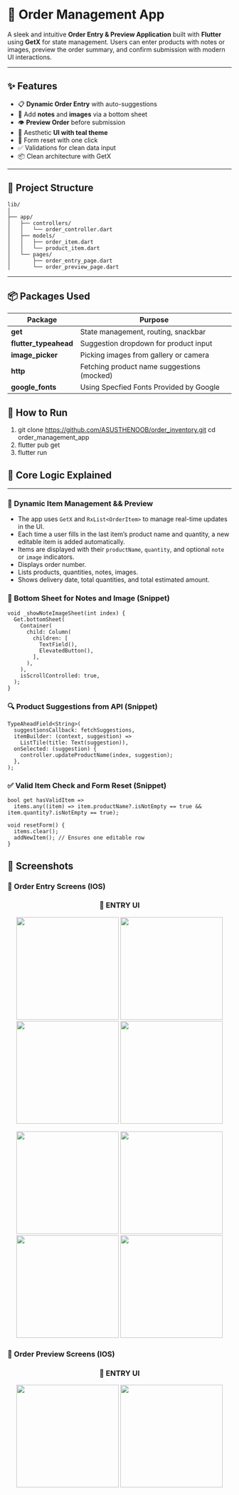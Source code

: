 # 🛒  Order Management App

A sleek and intuitive **Order Entry & Preview Application** built with **Flutter** using **GetX** for state management. Users can enter products with notes or images, preview the order summary, and confirm submission with modern UI interactions.

---

## ✨ Features

- 📋 **Dynamic Order Entry** with auto-suggestions
- 📝 Add **notes** and **images** via a bottom sheet
- 👁️ **Preview Order** before submission
- 🎨 Aesthetic **UI with teal theme**
- 🔄 Form reset with one click
- ✅ Validations for clean data input
- 📦 Clean architecture with GetX

---

## 📂 Project Structure

```text
lib/
│
├── app/
│   ├── controllers/
│   │   └── order_controller.dart
│   ├── models/
│   │   ├── order_item.dart
│   │   └── product_item.dart
│   └── pages/
│       ├── order_entry_page.dart
│       └── order_preview_page.dart
```



---

## 📦 Packages Used

| Package                  | Purpose                                      |
|--------------------------|----------------------------------------------|
| **get**                  | State management, routing, snackbar          |
| **flutter_typeahead**    | Suggestion dropdown for product input        |
| **image_picker**         | Picking images from gallery or camera        |
| **http**                 | Fetching product name suggestions (mocked)   |
| **google_fonts**                 | Using Specfied Fonts Provided by Google


## 🚀 How to Run

1. git clone https://github.com/ASUSTHENOOB/order_inventory.git
cd order_management_app
2. flutter pub get
3. flutter run


## 🧠 Core Logic Explained

---

### 🔄 Dynamic Item Management && Preview

- The app uses `GetX` and `RxList<OrderItem>` to manage real-time updates in the UI.
- Each time a user fills in the last item’s product name and quantity, a new editable item is added automatically.
- Items are displayed with their `productName`, `quantity`, and optional `note` or `image` indicators.
- Displays order number.
- Lists products, quantities, notes, images.
- Shows delivery date, total quantities, and total estimated amount.

### 🧾 Bottom Sheet for Notes and Image (Snippet)

```text
void _showNoteImageSheet(int index) {
  Get.bottomSheet(
    Container(
      child: Column(
        children: [
          TextField(),            
          ElevatedButton(),       
        ],
      ),
    ),
    isScrollControlled: true,
  );
}
```

### 🔍 Product Suggestions from API (Snippet)

```text
TypeAheadField<String>(
  suggestionsCallback: fetchSuggestions,
  itemBuilder: (context, suggestion) =>
    ListTile(title: Text(suggestion)),
  onSelected: (suggestion) {
    controller.updateProductName(index, suggestion);
  },
);
```

### ✅ Valid Item Check and Form Reset (Snippet)

```text
bool get hasValidItem =>
  items.any((item) => item.productName?.isNotEmpty == true && item.quantity?.isNotEmpty == true);

void resetForm() {
  items.clear();
  addNewItem(); // Ensures one editable row
}

```

## 📸 Screenshots

### 📝 Order Entry Screens (IOS)

<h3 align="center">📱 ENTRY UI </h3>

<p align="center">
  <img src="https://github.com/user-attachments/assets/98396d7b-5712-4339-b72d-aede94bb7da7" width="230" />
  <img src="https://github.com/user-attachments/assets/ee63c993-bac9-4877-8313-d05c70c1058e" width="230" />
  <img src="https://github.com/user-attachments/assets/aea1da4d-35f7-4fa5-8b10-479c041a6c57" width="230" />
  <img src="https://github.com/user-attachments/assets/df5a8900-badf-4de5-9621-23da3ea8b794" width="230" />
</p>

<p align="center">
  <img src="https://github.com/user-attachments/assets/2ec6e964-d5cc-4d81-af88-89c172d57433" width="230" />
  <img src="https://github.com/user-attachments/assets/3cd574de-0b43-47b3-bdff-5e77d269f9df" width="230" />
  <img src="https://github.com/user-attachments/assets/d51e2de6-01b8-4acc-8546-8bc5a15a1919" width="230" />
  <img src="https://github.com/user-attachments/assets/e3d8469c-265e-4034-9475-df75bf248d0a" width="230" />

</p>

### 📝 Order Preview Screens (IOS)

<h3 align="center">📱 ENTRY UI </h3>

<p align="center">
  <img src="https://github.com/user-attachments/assets/bfff5e3b-7e4a-459e-962b-d48b366991d8" width="230" />
  <img src="https://github.com/user-attachments/assets/3ef6f473-175c-4eb6-85c3-d0d3a53c5a80" width="230" />
</p>
